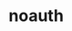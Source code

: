 # noauth

<include from="Snippets-PortalAPI.md" element-id="snippet-header" />

<api-doc openapi-path="../../api.yaml" tag="noauth"></api-doc>